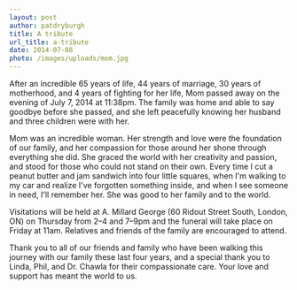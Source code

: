 ```yaml
---
layout: post
author: patdryburgh
title: A tribute
url_title: a-tribute
date: 2014-07-08
photo: /images/uploads/mom.jpg
---
```


After an incredible 65 years of life, 44 years of marriage, 30 years of motherhood, and 4 years of fighting for her life, Mom passed away on the evening of July 7, 2014 at 11:38pm. The family was home and able to say goodbye before she passed, and she left peacefully knowing her husband and three children were with her.

Mom was an incredible woman. Her strength and love were the foundation of our family, and her compassion for those around her shone through everything she did. She graced the world with her creativity and passion, and stood for those who could not stand on their own. Every time I cut a peanut butter and jam sandwich into four little squares, when I'm walking to my car and realize I've forgotten something inside, and when I see someone in need, I'll remember her. She was good to her family and to the world.

Visitations will be held at A. Millard George (60 Ridout Street South, London, ON) on Thursday from 2–4 and 7–9pm and the funeral will take place on Friday at 11am. Relatives and friends of the family are encouraged to attend.

Thank you to all of our friends and family who have been walking this journey with our family these last four years, and a special thank you to Linda, Phil, and Dr. Chawla for their compassionate care. Your love and support has meant the world to us.